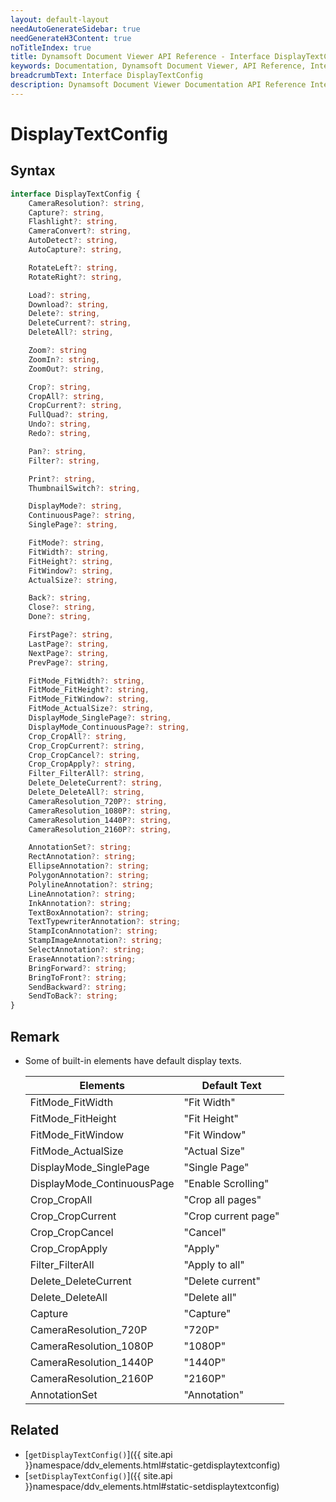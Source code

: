 ```yaml
---
layout: default-layout
needAutoGenerateSidebar: true
needGenerateH3Content: true
noTitleIndex: true
title: Dynamsoft Document Viewer API Reference - Interface DisplayTextConfig
keywords: Documentation, Dynamsoft Document Viewer, API Reference, Interface DisplayTextConfig
breadcrumbText: Interface DisplayTextConfig
description: Dynamsoft Document Viewer Documentation API Reference Interface DisplayTextConfig Page
---
```


# DisplayTextConfig

## Syntax

```typescript
interface DisplayTextConfig {
    CameraResolution?: string,
    Capture?: string,
    Flashlight?: string,
    CameraConvert?: string,
    AutoDetect?: string,
    AutoCapture?: string,

    RotateLeft?: string,
    RotateRight?: string,

    Load?: string,
    Download?: string,
    Delete?: string,
    DeleteCurrent?: string,
    DeleteAll?: string,

    Zoom?: string
    ZoomIn?: string,
    ZoomOut?: string,

    Crop?: string,
    CropAll?: string,
    CropCurrent?: string,
    FullQuad?: string,
    Undo?: string,
    Redo?: string,

    Pan?: string,
    Filter?: string,

    Print?: string,
    ThumbnailSwitch?: string,

    DisplayMode?: string,
    ContinuousPage?: string,
    SinglePage?: string,

    FitMode?: string,
    FitWidth?: string,
    FitHeight?: string,
    FitWindow?: string,
    ActualSize?: string,

    Back?: string,
    Close?: string,
    Done?: string,

    FirstPage?: string,
    LastPage?: string,
    NextPage?: string,
    PrevPage?: string,

    FitMode_FitWidth?: string,
    FitMode_FitHeight?: string,
    FitMode_FitWindow?: string,
    FitMode_ActualSize?: string,
    DisplayMode_SinglePage?: string,
    DisplayMode_ContinuousPage?: string,
    Crop_CropAll?: string,
    Crop_CropCurrent?: string,
    Crop_CropCancel?: string,
    Crop_CropApply?: string,
    Filter_FilterAll?: string,
    Delete_DeleteCurrent?: string,
    Delete_DeleteAll?: string,
    CameraResolution_720P?: string,
    CameraResolution_1080P?: string,
    CameraResolution_1440P?: string,
    CameraResolution_2160P?: string,

    AnnotationSet?: string;
    RectAnnotation?: string;
    EllipseAnnotation?: string;
    PolygonAnnotation?: string;
    PolylineAnnotation?: string;
    LineAnnotation?: string;
    InkAnnotation?: string;
    TextBoxAnnotation?: string;
    TextTypewriterAnnotation?: string;
    StampIconAnnotation?: string;
    StampImageAnnotation?: string;
    SelectAnnotation?: string;
    EraseAnnotation?:string;
    BringForward?: string;
    BringToFront?: string;
    SendBackward?: string;
    SendToBack?: string;
}
```

## Remark

- Some of built-in elements have default display texts.

    Elements                    | Default Text         
    ----------------------------|----------------------
    FitMode_FitWidth            | "Fit Width"          
    FitMode_FitHeight           | "Fit Height"         
    FitMode_FitWindow           | "Fit Window"         
    FitMode_ActualSize          | "Actual Size"        
    DisplayMode_SinglePage      | "Single Page"            
    DisplayMode_ContinuousPage  | "Enable Scrolling"   
    Crop_CropAll                | "Crop all pages"     
    Crop_CropCurrent            | "Crop current page"  
    Crop_CropCancel             | "Cancel"             
    Crop_CropApply              | "Apply"              
    Filter_FilterAll            | "Apply to all"       
    Delete_DeleteCurrent        | "Delete current"     
    Delete_DeleteAll            | "Delete all"         
    Capture                     | "Capture"  
    CameraResolution_720P       | "720P"
    CameraResolution_1080P      | "1080P"
    CameraResolution_1440P      | "1440P"
    CameraResolution_2160P      | "2160P"
    AnnotationSet               | "Annotation"

## Related

- [`getDisplayTextConfig()`]({{ site.api }}namespace/ddv_elements.html#static-getdisplaytextconfig)
- [`setDisplayTextConfig()`]({{ site.api }}namespace/ddv_elements.html#static-setdisplaytextconfig)
